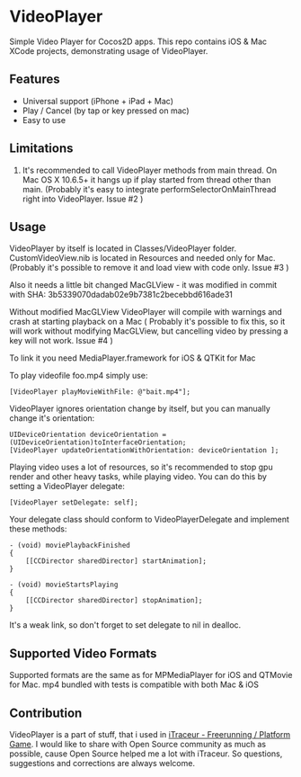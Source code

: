 VideoPlayer
==================

Simple Video Player for Cocos2D apps.
This repo contains iOS & Mac XCode projects, demonstrating usage of VideoPlayer.


Features
-------------

   * Universal support (iPhone + iPad + Mac)
   * Play / Cancel (by tap or key pressed on mac)
   * Easy to use


Limitations
---------------

1. It's recommended to call VideoPlayer methods from main thread. On Mac OS X 10.6.5+ it hangs up if play started from thread other than main. (Probably it's easy to integrate performSelectorOnMainThread right into VideoPlayer. Issue #2 )


Usage
-----------------------

VideoPlayer by itself is located in Classes/VideoPlayer folder.
CustomVideoView.nib is located in Resources and needed only for Mac. (Probably it's possible to remove it and load view with code only. Issue #3 )

Also it needs a little bit changed MacGLView - it was modified in commit with SHA: 3b5339070dadab02e9b7381c2becebbd616ade31

Without modified MacGLView VideoPlayer will compile with warnings and crash at starting playback on a Mac ( Probably it's possible to fix this, so it will work without modifying MacGLView, but cancelling video by pressing a key will not work. Issue #4 )

To link it you need MediaPlayer.framework for iOS & QTKit for Mac

To play videofile foo.mp4 simply use:

    [VideoPlayer playMovieWithFile: @"bait.mp4"];

VideoPlayer ignores orientation change by itself, but you can manually change it's orientation:

    UIDeviceOrientation deviceOrientation = (UIDeviceOrientation)toInterfaceOrientation;
    [VideoPlayer updateOrientationWithOrientation: deviceOrientation ];

Playing video uses a lot of resources, so it's recommended to stop gpu render and other heavy tasks, while playing video.
You can do this by setting a VideoPlayer delegate:

    [VideoPlayer setDelegate: self]; 

Your delegate class should conform to VideoPlayerDelegate and implement these methods:

    - (void) moviePlaybackFinished
    {
        [[CCDirector sharedDirector] startAnimation];
    }

    - (void) movieStartsPlaying
    {
        [[CCDirector sharedDirector] stopAnimation];
    }

It's a weak link, so don't forget to set delegate to nil in dealloc.


Supported Video Formats
----------------------------

Supported formats are the same as for MPMediaPlayer for iOS and QTMovie for Mac.
mp4 bundled with tests is compatible with both Mac & iOS


Contribution
-----------------------------
VideoPlayer is a part of stuff, that i used in [iTraceur - Freerunning / Platform Game][iTraceurLink].
I would like to share with Open Source community as much as possible, cause Open Source helped me a lot with iTraceur.
So questions, suggestions and corrections are always welcome.

[iTraceurLink]: http://itunes.apple.com/us/app/itraceur-parkour-freerunning/id374163905?mt=8& "iTraceur App Store Link"

